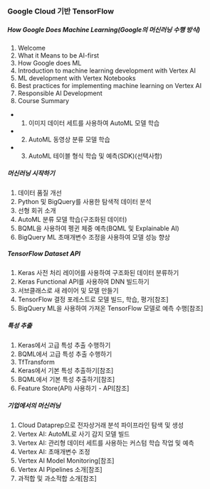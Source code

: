 ### Google Cloud 기반 TensorFlow

##### How Google Does Machine Learning(Google의 머신러닝 수행 방식)

1. Welcome
2. What it Means to be AI-first
3. How Google does ML
4. Introduction to machine learning development with Vertex AI
5. ML development with Vertex Notebooks
6. Best practices for implementing machine learning on Vertex AI
7. Responsible AI Development
8. Course Summary

- 1. 이미지 데이터 세트를 사용하여 AutoML 모델 학습
- 2. AutoML 동영상 분류 모델 학습
- 3. AutoML 테이블 형식 학습 및 예측(SDK)(선택사항)

##### 머신러닝 시작하기

1. 데이터 품질 개선
2. Python 및 BigQuery를 사용한 탐색적 데이터 분석
3. 선형 회귀 소개
4. AutoML 분류 모델 학습(구조화된 데이터)
5. BQML을 사용하여 펭귄 체중 예측(BQML 및 Explainable AI)
6. BigQuery ML 초매개변수 조정을 사용하여 모델 성능 향상

##### TensorFlow Dataset API

1. Keras 사전 처리 레이어를 사용하여 구조화된 데이터 분류하기
2. Keras Functional API를 사용하여 DNN 빌드하기
3. 서브클래스로 새 레이어 및 모델 만들기
4. TensorFlow 결정 포레스트로 모델 빌드, 학습, 평가[참조]
5. BigQuery ML을 사용하여 가져온 TensorFlow 모델로 예측 수행[참조]

##### 특성 추출

1. Keras에서 고급 특성 추출 수행하기
2. BQML에서 고급 특성 추출 수행하기
3. TfTransform
4. Keras에서 기본 특성 추출하기[참조]
5. BQML에서 기본 특성 추출하기[참조]
6. Feature Store(API) 사용하기 - API[참조]

##### 기업에서의 머신러닝

1. Cloud Dataprep으로 전자상거래 분석 파이프라인 탐색 및 생성
2. Vertex AI: AutoML로 사기 감지 모델 빌드
3. Vertex AI: 관리형 데이터 세트를 사용하는 커스텀 학습 작업 및 예측
4. Vertex AI: 초매개변수 조정
5. Vertex AI Model Monitoring[참조]
6. Vertex AI Pipelines 소개[참조]
7. 과적합 및 과소적합 소개[참조]
